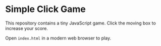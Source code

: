 # Simple Click Game

This repository contains a tiny JavaScript game. Click the moving box to increase your score.

Open `index.html` in a modern web browser to play.
